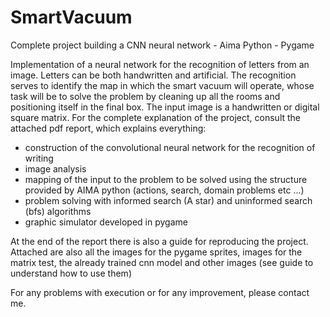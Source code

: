 # SmartVacuum
Complete project building a CNN neural network - Aima Python - Pygame

Implementation of a neural network for the recognition of letters from an image. Letters can be both handwritten and artificial. The recognition serves to identify the map in which the smart vacuum will operate, whose task will be to solve the problem by cleaning up all the rooms and positioning itself in the final box. The input image is a handwritten or digital square matrix. For the complete explanation of the project, consult the attached pdf report, which explains everything:
- construction of the convolutional neural network for the recognition of writing
- image analysis
- mapping of the input to the problem to be solved using the structure provided by AIMA python (actions, search, domain problems etc ...)
- problem solving with informed search (A star) and uninformed search (bfs) algorithms
- graphic simulator developed in pygame

At the end of the report there is also a guide for reproducing the project. 
Attached are also all the images for the pygame sprites, images for the matrix test, the already trained cnn model and other images (see guide to understand how to use them)

For any problems with execution or for any improvement, please contact me.
